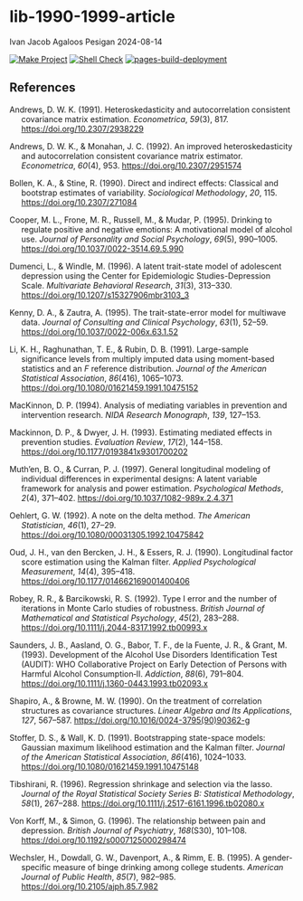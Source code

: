 lib-1990-1999-article
================
Ivan Jacob Agaloos Pesigan
2024-08-14

<!-- README.md is generated from .setup/readme/README.Rmd. Please edit that file -->

<!-- badges: start -->

[![Make
Project](https://github.com/ijapesigan/lib-1990-1999-article/actions/workflows/make.yml/badge.svg)](https://github.com/ijapesigan/lib-1990-1999-article/actions/workflows/make.yml)
[![Shell
Check](https://github.com/ijapesigan/lib-1990-1999-article/actions/workflows/shellcheck.yml/badge.svg)](https://github.com/ijapesigan/lib-1990-1999-article/actions/workflows/shellcheck.yml)
[![pages-build-deployment](https://github.com/ijapesigan/lib-1990-1999-article/actions/workflows/pages/pages-build-deployment/badge.svg)](https://github.com/ijapesigan/lib-1990-1999-article/actions/workflows/pages/pages-build-deployment)
<!-- badges: end -->

## References

<div id="refs" class="references csl-bib-body hanging-indent"
entry-spacing="0" line-spacing="2">

<div id="ref-Andrews-1991" class="csl-entry">

Andrews, D. W. K. (1991). Heteroskedasticity and autocorrelation
consistent covariance matrix estimation. *Econometrica*, *59*(3), 817.
<https://doi.org/10.2307/2938229>

</div>

<div id="ref-Andrews-Monahan-1992" class="csl-entry">

Andrews, D. W. K., & Monahan, J. C. (1992). An improved
heteroskedasticity and autocorrelation consistent covariance matrix
estimator. *Econometrica*, *60*(4), 953.
<https://doi.org/10.2307/2951574>

</div>

<div id="ref-Bollen-Stine-1990" class="csl-entry">

Bollen, K. A., & Stine, R. (1990). Direct and indirect effects:
Classical and bootstrap estimates of variability. *Sociological
Methodology*, *20*, 115. <https://doi.org/10.2307/271084>

</div>

<div id="ref-Cooper-Frone-Russell-etal-1995" class="csl-entry">

Cooper, M. L., Frone, M. R., Russell, M., & Mudar, P. (1995). Drinking
to regulate positive and negative emotions: A motivational model of
alcohol use. *Journal of Personality and Social Psychology*, *69*(5),
990–1005. <https://doi.org/10.1037/0022-3514.69.5.990>

</div>

<div id="ref-Dumenci-Windle-1996" class="csl-entry">

Dumenci, L., & Windle, M. (1996). A latent trait-state model of
adolescent depression using the <span class="nocase">Center for
Epidemiologic Studies-Depression Scale</span>. *Multivariate Behavioral
Research*, *31*(3), 313–330.
<https://doi.org/10.1207/s15327906mbr3103_3>

</div>

<div id="ref-Kenny-Zautra-1995" class="csl-entry">

Kenny, D. A., & Zautra, A. (1995). The trait-state-error model for
multiwave data. *Journal of Consulting and Clinical Psychology*,
*63*(1), 52–59. <https://doi.org/10.1037/0022-006x.63.1.52>

</div>

<div id="ref-Li-Raghunathan-Rubin-1991" class="csl-entry">

Li, K. H., Raghunathan, T. E., & Rubin, D. B. (1991). Large-sample
significance levels from multiply imputed data using moment-based
statistics and an $F$ reference distribution. *Journal of the American
Statistical Association*, *86*(416), 1065–1073.
<https://doi.org/10.1080/01621459.1991.10475152>

</div>

<div id="ref-MacKinnon-1994" class="csl-entry">

MacKinnon, D. P. (1994). Analysis of mediating variables in prevention
and intervention research. *NIDA Research Monograph*, *139*, 127–153.

</div>

<div id="ref-Mackinnon-Dwyer-1993" class="csl-entry">

Mackinnon, D. P., & Dwyer, J. H. (1993). Estimating mediated effects in
prevention studies. *Evaluation Review*, *17*(2), 144–158.
<https://doi.org/10.1177/0193841x9301700202>

</div>

<div id="ref-Muthen-Curran-1997" class="csl-entry">

Muth’en, B. O., & Curran, P. J. (1997). General longitudinal modeling of
individual differences in experimental designs: A latent variable
framework for analysis and power estimation. *Psychological Methods*,
*2*(4), 371–402. <https://doi.org/10.1037/1082-989x.2.4.371>

</div>

<div id="ref-Oehlert-1992" class="csl-entry">

Oehlert, G. W. (1992). A note on the delta method. *The American
Statistician*, *46*(1), 27–29.
<https://doi.org/10.1080/00031305.1992.10475842>

</div>

<div id="ref-Oud-vandenBercken-Essers-1990" class="csl-entry">

Oud, J. H., van den Bercken, J. H., & Essers, R. J. (1990). Longitudinal
factor score estimation using the Kalman filter. *Applied Psychological
Measurement*, *14*(4), 395–418.
<https://doi.org/10.1177/014662169001400406>

</div>

<div id="ref-Robey-Barcikowski-1992" class="csl-entry">

Robey, R. R., & Barcikowski, R. S. (1992). Type I error and the number
of iterations in Monte Carlo studies of robustness. *British Journal of
Mathematical and Statistical Psychology*, *45*(2), 283–288.
<https://doi.org/10.1111/j.2044-8317.1992.tb00993.x>

</div>

<div id="ref-Saunders-Assland-Babor-etal-1993" class="csl-entry">

Saunders, J. B., Aasland, O. G., Babor, T. F., de la Fuente, J. R., &
Grant, M. (1993). Development of the Alcohol Use Disorders
Identification Test (AUDIT): <span class="nocase">WHO Collaborative
Project on Early Detection of Persons with Harmful Alcohol
Consumption‐II</span>. *Addiction*, *88*(6), 791–804.
<https://doi.org/10.1111/j.1360-0443.1993.tb02093.x>

</div>

<div id="ref-Shapiro-Browne-1990" class="csl-entry">

Shapiro, A., & Browne, M. W. (1990). On the treatment of correlation
structures as covariance structures. *Linear Algebra and Its
Applications*, *127*, 567–587.
<https://doi.org/10.1016/0024-3795(90)90362-g>

</div>

<div id="ref-Stoffer-Wall-1991" class="csl-entry">

Stoffer, D. S., & Wall, K. D. (1991). Bootstrapping state-space models:
Gaussian maximum likelihood estimation and the Kalman filter. *Journal
of the American Statistical Association*, *86*(416), 1024–1033.
<https://doi.org/10.1080/01621459.1991.10475148>

</div>

<div id="ref-Tibshirani-1996" class="csl-entry">

Tibshirani, R. (1996). Regression shrinkage and selection via the lasso.
*Journal of the Royal Statistical Society Series B: Statistical
Methodology*, *58*(1), 267–288.
<https://doi.org/10.1111/j.2517-6161.1996.tb02080.x>

</div>

<div id="ref-VonKorff-Simon-1996" class="csl-entry">

Von Korff, M., & Simon, G. (1996). The relationship between pain and
depression. *British Journal of Psychiatry*, *168*(S30), 101–108.
<https://doi.org/10.1192/s0007125000298474>

</div>

<div id="ref-Wechsler-Dowdall-Davenport-etal-1995" class="csl-entry">

Wechsler, H., Dowdall, G. W., Davenport, A., & Rimm, E. B. (1995). A
gender-specific measure of binge drinking among college students.
*American Journal of Public Health*, *85*(7), 982–985.
<https://doi.org/10.2105/ajph.85.7.982>

</div>

</div>
